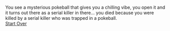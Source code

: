 You see a mysterious pokeball that gives you a chilling vibe, you open it and it turns out there as a serial killer in there... you died because you were killed by a serial killer who was trapped in a pokeball.  
[Start Over](../start/wakeup.md)
